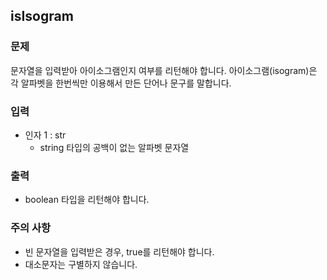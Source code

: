 ## isIsogram

### 문제

문자열을 입력받아 아이소그램인지 여부를 리턴해야 합니다. 아이소그램(isogram)은 각 알파벳을 한번씩만 이용해서 만든 단어나 문구를 말합니다.

### 입력

* 인자 1 : str
  - string 타입의 공백이 없는 알파벳 문자열

### 출력

* boolean 타입을 리턴해야 합니다.

### 주의 사항

* 빈 문자열을 입력받은 경우, true를 리턴해야 합니다.
* 대소문자는 구별하지 않습니다.
